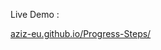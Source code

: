 <p>Live Demo :</p>
<a href="https://aziz-eu.github.io/Progress-Steps/">aziz-eu.github.io/Progress-Steps/</a>
